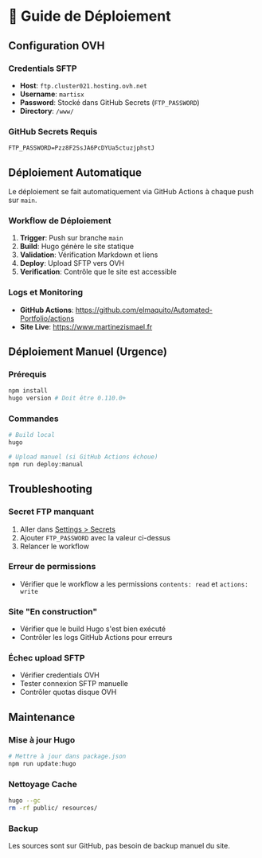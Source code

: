 # 🚀 Guide de Déploiement

## Configuration OVH

### Credentials SFTP
- **Host**: `ftp.cluster021.hosting.ovh.net`
- **Username**: `martisx`
- **Password**: Stocké dans GitHub Secrets (`FTP_PASSWORD`)
- **Directory**: `/www/`

### GitHub Secrets Requis
```
FTP_PASSWORD=Pzz8F2SsJA6PcDYUa5ctuzjphstJ
```

## Déploiement Automatique

Le déploiement se fait automatiquement via GitHub Actions à chaque push sur `main`.

### Workflow de Déploiement

1. **Trigger**: Push sur branche `main`
2. **Build**: Hugo génère le site statique
3. **Validation**: Vérification Markdown et liens
4. **Deploy**: Upload SFTP vers OVH
5. **Verification**: Contrôle que le site est accessible

### Logs et Monitoring

- **GitHub Actions**: https://github.com/elmaquito/Automated-Portfolio/actions
- **Site Live**: https://www.martinezismael.fr

## Déploiement Manuel (Urgence)

### Prérequis
```bash
npm install
hugo version # Doit être 0.110.0+
```

### Commandes
```bash
# Build local
hugo

# Upload manuel (si GitHub Actions échoue)
npm run deploy:manual
```

## Troubleshooting

### Secret FTP manquant
1. Aller dans [Settings > Secrets](https://github.com/elmaquito/Automated-Portfolio/settings/secrets/actions)
2. Ajouter `FTP_PASSWORD` avec la valeur ci-dessus
3. Relancer le workflow

### Erreur de permissions
- Vérifier que le workflow a les permissions `contents: read` et `actions: write`

### Site "En construction"
- Vérifier que le build Hugo s'est bien exécuté
- Contrôler les logs GitHub Actions pour erreurs

### Échec upload SFTP
- Vérifier credentials OVH
- Tester connexion SFTP manuelle
- Contrôler quotas disque OVH

## Maintenance

### Mise à jour Hugo
```bash
# Mettre à jour dans package.json
npm run update:hugo
```

### Nettoyage Cache
```bash
hugo --gc
rm -rf public/ resources/
```

### Backup
Les sources sont sur GitHub, pas besoin de backup manuel du site.
